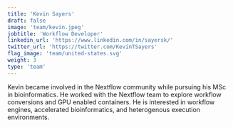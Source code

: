 ```yaml
---
title: 'Kevin Sayers'
draft: false
image: 'team/kevin.jpeg'
jobtitle: 'Workflow Developer'
linkedin_url: 'https://www.linkedin.com/in/sayersk/'
twitter_url: 'https://twitter.com/KevinTSayers'
flag_image: 'team/united-states.svg'
weight: 3
type: 'team'
---
```


Kevin became involved in the Nextflow community while pursuing his MSc in bioinformatics. He worked with the
Nextflow team to explore workflow conversions and GPU enabled containers. He is interested in workflow engines,
accelerated bioinformatics, and heterogenous execution environments.